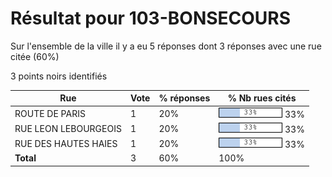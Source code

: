 # Résultat pour 103-BONSECOURS

Sur l'ensemble de la ville il y a eu 5 réponses dont 3 réponses avec une rue citée (60%)

3 points noirs identifiés

| Rue | Vote | % réponses | % Nb rues cités|
|-----|------|------------|----------------|
| ROUTE DE PARIS | 1 | 20% | <img src="../../img/bar_33.gif" />&nbsp;33%|
| RUE LEON LEBOURGEOIS | 1 | 20% | <img src="../../img/bar_33.gif" />&nbsp;33%|
| RUE DES HAUTES HAIES | 1 | 20% | <img src="../../img/bar_33.gif" />&nbsp;33%|
| **Total** | 3 | 60% | 100%|

